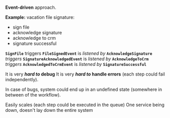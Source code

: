 **Event-driven** approach.

**Example:** vacation file signature:
- sign file
- acknowledge signature
- acknowledge to crm
- signature successful

**`SignFile`** triggers **`FileSignedEvent`**
	 is *listened by* **`AcknowledgeSignature`**
		*triggers* **`SignatureAcknowledgedEvent`**
			is *listened by* **`AcknowledgeToCrm`**
				*triggers* **`AcknowledgedToCrmEvent`**
					 is *listened by* **`SignatureSuccessful`**

It is very ***hard to* debug**
It is very ***hard to* handle errors**
	(each step could fail independently).

In case of bugs, system could end up in an undefined state (somewhere in between of the workflow).

Easily scales (each step could be executed in the queue)
One service being down, doesn't lay down the entire system
